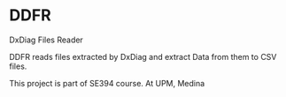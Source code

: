 # DDFR
DxDiag Files Reader

DDFR reads files extracted by DxDiag and extract Data from
them to CSV files.

This project is part of SE394 course. At UPM, Medina
